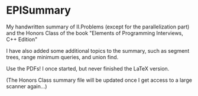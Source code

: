 # EPISummary
My handwritten summary of II.Problems (except for the parallelization part) and the Honors Class of the book "Elements of Programming Interviews, C++ Edition" 

I have also added some additional topics to the summary, such as segment trees, range minimum queries, and union find.

Use the PDFs! I once started, but never finished the LaTeX version.

(The Honors Class summary file will be updated once I get access to a large scanner again...)
